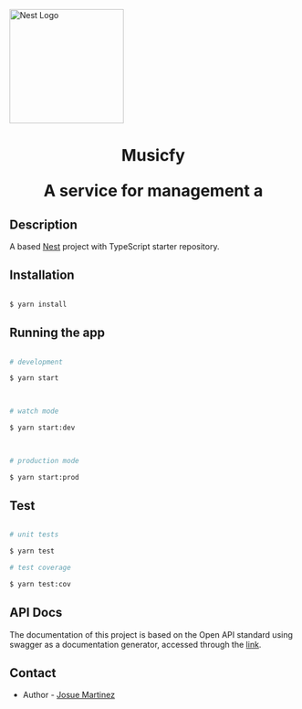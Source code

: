 
<p  align="center">

<a  href="http://nestjs.com/"  target="blank"><img  src="https://cdn.iconscout.com/icon/premium/png-256-thumb/music-tone-2132793-1795516.png"  width="200"  alt="Nest Logo"  /></a>

</p>

  <h1  align="center">Musicfy</p>

<p  align="center">A service for management a </p>


</p>
 

##  Description

  

A based [Nest](https://github.com/nestjs/nest) project with TypeScript starter repository.

  

##  Installation

  

```bash

$ yarn install

```

  

##  Running the app

  

```bash

# development

$ yarn start

  

# watch mode

$ yarn start:dev

  

# production mode

$ yarn start:prod

```

  

##  Test

  

```bash

# unit tests

$ yarn test

# test coverage

$ yarn test:cov

```

  

##  API Docs

  

The documentation of this project is based on the Open API standard using swagger as a documentation generator, accessed through the [link](localhost:3000/api).

  

##  Contact

  

- Author - [Josue Martinez](https://www.linkedin.com/in/josuericardomartinez/)
